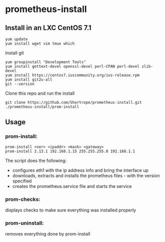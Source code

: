 # prometheus-install
## Install in an LXC CentOS 7.1
```
yum update
yum install wget vim tmux which
```
Install git
```
yum groupinstall "Development Tools"
yum install gettext-devel openssl-devel perl-CPAN perl-devel zlib-devel
yum install https://centos7.iuscommunity.org/ius-release.rpm
yum install git2u-all
git --version
```
Clone this repo and run the install
```
git clone https://github.com/Shortrope/prometheus-install.git
./prometheus-install/prom-install
```
## Usage
### prom-install:
```
prom-install <ver> <ipaddr> <mask> <gateway>
prom-install 2.13.1 192.168.1.15 255.255.255.0 192.168.1.1
```
The script does the following:
- configures eth1 with the ip address info and bring the interface up
- downloads, extracts and installs the prometheus files - with the version specified
- creates the prometheus.service file and starts the service  

### prom-checks:  
displays checks to make sure everything was installed properly  

### prom-uninstall:  
removes everything done by prom-install  
